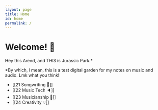 ```yaml
---
layout: page
title: Home
id: home
permalink: /
---
```


# Welcome! 🌱
Hey this Arend, and THIS is Jurassic Park.*

*By which, I mean, this is a test digital garden for my notes on music and audio. Lmk what you think!

- [[21 Songwriting 🎼]]
- [[22 Music Tech 🔈]]
- [[23 Musicianship 🎻]]
- [[24 Creativity 💡]]

<style>
  .wrapper {
    max-width: 46em;
  }
</style>
